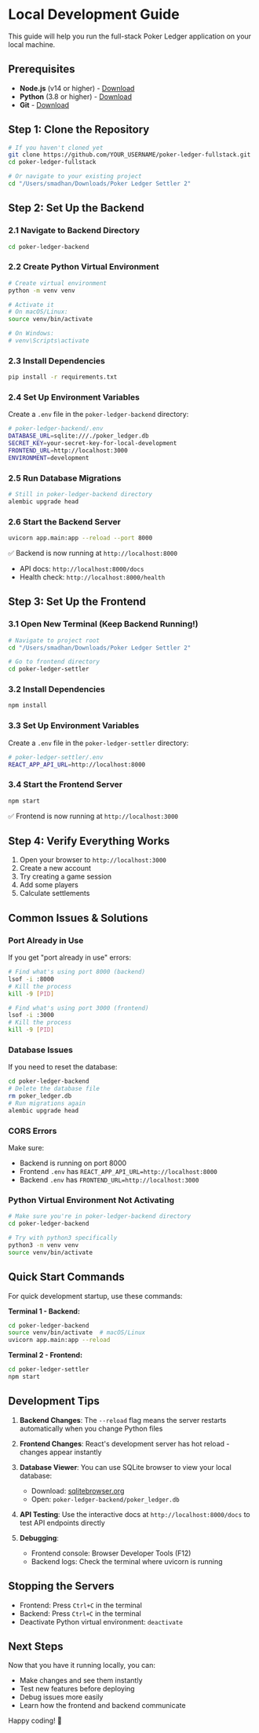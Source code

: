 # Local Development Guide

This guide will help you run the full-stack Poker Ledger application on your local machine.

## Prerequisites

- **Node.js** (v14 or higher) - [Download](https://nodejs.org/)
- **Python** (3.8 or higher) - [Download](https://python.org/)
- **Git** - [Download](https://git-scm.com/)

## Step 1: Clone the Repository

```bash
# If you haven't cloned yet
git clone https://github.com/YOUR_USERNAME/poker-ledger-fullstack.git
cd poker-ledger-fullstack

# Or navigate to your existing project
cd "/Users/smadhan/Downloads/Poker Ledger Settler 2"
```

## Step 2: Set Up the Backend

### 2.1 Navigate to Backend Directory
```bash
cd poker-ledger-backend
```

### 2.2 Create Python Virtual Environment
```bash
# Create virtual environment
python -m venv venv

# Activate it
# On macOS/Linux:
source venv/bin/activate

# On Windows:
# venv\Scripts\activate
```

### 2.3 Install Dependencies
```bash
pip install -r requirements.txt
```

### 2.4 Set Up Environment Variables
Create a `.env` file in the `poker-ledger-backend` directory:

```bash
# poker-ledger-backend/.env
DATABASE_URL=sqlite:///./poker_ledger.db
SECRET_KEY=your-secret-key-for-local-development
FRONTEND_URL=http://localhost:3000
ENVIRONMENT=development
```

### 2.5 Run Database Migrations
```bash
# Still in poker-ledger-backend directory
alembic upgrade head
```

### 2.6 Start the Backend Server
```bash
uvicorn app.main:app --reload --port 8000
```

✅ Backend is now running at `http://localhost:8000`
- API docs: `http://localhost:8000/docs`
- Health check: `http://localhost:8000/health`

## Step 3: Set Up the Frontend

### 3.1 Open New Terminal (Keep Backend Running!)
```bash
# Navigate to project root
cd "/Users/smadhan/Downloads/Poker Ledger Settler 2"

# Go to frontend directory
cd poker-ledger-settler
```

### 3.2 Install Dependencies
```bash
npm install
```

### 3.3 Set Up Environment Variables
Create a `.env` file in the `poker-ledger-settler` directory:

```bash
# poker-ledger-settler/.env
REACT_APP_API_URL=http://localhost:8000
```

### 3.4 Start the Frontend Server
```bash
npm start
```

✅ Frontend is now running at `http://localhost:3000`

## Step 4: Verify Everything Works

1. Open your browser to `http://localhost:3000`
2. Create a new account
3. Try creating a game session
4. Add some players
5. Calculate settlements

## Common Issues & Solutions

### Port Already in Use
If you get "port already in use" errors:

```bash
# Find what's using port 8000 (backend)
lsof -i :8000
# Kill the process
kill -9 [PID]

# Find what's using port 3000 (frontend)
lsof -i :3000
# Kill the process
kill -9 [PID]
```

### Database Issues
If you need to reset the database:

```bash
cd poker-ledger-backend
# Delete the database file
rm poker_ledger.db
# Run migrations again
alembic upgrade head
```

### CORS Errors
Make sure:
- Backend is running on port 8000
- Frontend `.env` has `REACT_APP_API_URL=http://localhost:8000`
- Backend `.env` has `FRONTEND_URL=http://localhost:3000`

### Python Virtual Environment Not Activating
```bash
# Make sure you're in poker-ledger-backend directory
cd poker-ledger-backend

# Try with python3 specifically
python3 -m venv venv
source venv/bin/activate
```

## Quick Start Commands

For quick development startup, use these commands:

**Terminal 1 - Backend:**
```bash
cd poker-ledger-backend
source venv/bin/activate  # macOS/Linux
uvicorn app.main:app --reload
```

**Terminal 2 - Frontend:**
```bash
cd poker-ledger-settler
npm start
```

## Development Tips

1. **Backend Changes**: The `--reload` flag means the server restarts automatically when you change Python files

2. **Frontend Changes**: React's development server has hot reload - changes appear instantly

3. **Database Viewer**: You can use SQLite browser to view your local database:
   - Download: [sqlitebrowser.org](https://sqlitebrowser.org/)
   - Open: `poker-ledger-backend/poker_ledger.db`

4. **API Testing**: Use the interactive docs at `http://localhost:8000/docs` to test API endpoints directly

5. **Debugging**:
   - Frontend console: Browser Developer Tools (F12)
   - Backend logs: Check the terminal where uvicorn is running

## Stopping the Servers

- Frontend: Press `Ctrl+C` in the terminal
- Backend: Press `Ctrl+C` in the terminal
- Deactivate Python virtual environment: `deactivate`

## Next Steps

Now that you have it running locally, you can:
- Make changes and see them instantly
- Test new features before deploying
- Debug issues more easily
- Learn how the frontend and backend communicate

Happy coding! 🚀 